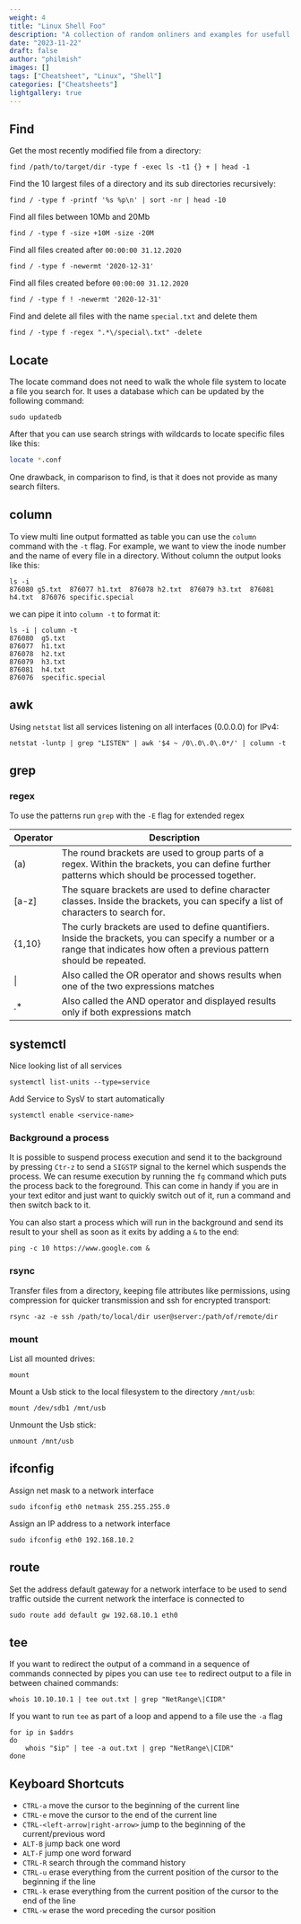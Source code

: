 ```yaml
---
weight: 4
title: "Linux Shell Foo"
description: "A collection of random onliners and examples for usefull linux shell commands and functionality"
date: "2023-11-22"
draft: false
author: "philmish"
images: []
tags: ["Cheatsheet", "Linux", "Shell"]
categories: ["Cheatsheets"]
lightgallery: true
---
```

## Find

Get the most recently modified file from a directory:
```shell
find /path/to/target/dir -type f -exec ls -t1 {} + | head -1
```

Find the 10 largest files of a directory and its sub directories recursively:
```shell
find / -type f -printf '%s %p\n' | sort -nr | head -10
```

Find all files between 10Mb and 20Mb
```shell
find / -type f -size +10M -size -20M
```

Find all files created after  `00:00:00 31.12.2020`
```shell
find / -type f -newermt '2020-12-31'
```

Find all files created before `00:00:00 31.12.2020`
```shell
find / -type f ! -newermt '2020-12-31'
```

Find and delete all files with the name `special.txt` and delete them
```shell
find / -type f -regex ".*\/special\.txt" -delete
```

## Locate

The locate command does not need to walk the whole file system to locate a file you search for. It uses a database which can be updated by the following command:
```shell
sudo updatedb
```

After that you can use search strings with wildcards to locate specific files like this:
```bash
locate *.conf
```

One drawback, in comparison to find, is that it does not provide as many search filters.

## column

To view multi line output formatted as table you can use the `column` command with the `-t` flag.
For example, we want to view the inode number and the name of every file in a directory. Without column the output looks like this:
```shell
ls -i
876080 g5.txt  876077 h1.txt  876078 h2.txt  876079 h3.txt  876081 h4.txt  876076 specific.special
```

we can pipe it into `column -t` to format it:
```shell
ls -i | column -t
876080  g5.txt
876077  h1.txt
876078  h2.txt
876079  h3.txt
876081  h4.txt
876076  specific.special
```

## awk

Using `netstat` list all services listening on all interfaces (0.0.0.0) for IPv4:
```shell
netstat -luntp | grep "LISTEN" | awk '$4 ~ /0\.0\.0\.0*/' | column -t
```


## grep

### regex

To use the patterns run `grep` with the `-E` flag for extended regex

|Operator|Description|
|----------|------------|
| (a)      |The round brackets are used to group parts of a regex. Within the brackets, you can define further patterns which should be processed together.|
| [a-z]   | The square brackets are used to define character classes. Inside the brackets, you can specify a list of characters to search for. |
| {1,10} | The curly brackets are used to define quantifiers. Inside the brackets, you can specify a number or a range that indicates how often a previous pattern should be repeated. |
| \| | Also called the OR operator and shows results when one of the two expressions matches |
| .* | Also called the AND operator and displayed results only if both expressions match |


## systemctl

Nice looking list of all services
```shell
systemctl list-units --type=service
```

Add Service to SysV to start automatically
```shell
systemctl enable <service-name>
```


### Background a process

It is possible to suspend process execution and send it to the background by pressing `Ctr-z` to send a `SIGSTP` signal to the kernel which suspends the process.
We can resume execution by running the `fg` command which puts the process back to the foreground.
This can come in handy if you are in your text editor and just want to quickly switch out of it, run a command and then switch back to it.

You can also start a process which will run in the background and send its result to your shell as soon as it exits by adding a `&` to the end:

```shell
ping -c 10 https://www.google.com &
```


### rsync

Transfer files from a directory, keeping file attributes like permissions, using compression for quicker transmission and ssh for encrypted transport:

```shell
rsync -az -e ssh /path/to/local/dir user@server:/path/of/remote/dir
```


### mount

List all mounted drives:
```shell
mount
```

Mount a Usb stick to the local filesystem to the directory `/mnt/usb`:
```shell
mount /dev/sdb1 /mnt/usb
```

Unmount the Usb stick:
```shell
unmount /mnt/usb
```


## ifconfig

Assign net mask to a network interface

```shell
sudo ifconfig eth0 netmask 255.255.255.0
```

Assign an IP address to a network interface

```shell
sudo ifconfig eth0 192.168.10.2
```

## route

Set the address default gateway for a network interface to be used to send traffic outside the current network the interface is connected to

```shell
sudo route add default gw 192.68.10.1 eth0
```

## tee

If you want to redirect the output of a command in a sequence of commands connected by pipes you can use `tee` to redirect output to a file in between chained commands:

```shell
whois 10.10.10.1 | tee out.txt | grep "NetRange\|CIDR"
```

If you want to run `tee` as part of a loop and append to a file use the `-a` flag

```shell
for ip in $addrs
do
	whois "$ip" | tee -a out.txt | grep "NetRange\|CIDR"
done
```

## Keyboard Shortcuts

- `CTRL-a` move the cursor to the beginning of the current line
- `CTRL-e` move the cursor to the end of the current line
- `CTRL-<left-arrow|right-arrow>` jump to the beginning of the current/previous word
- `ALT-B` jump back one word
- `ALT-F` jump one word forward
- `CTRL-R` search through the command history
- `CTRL-u` erase everything from the current position of the cursor to the beginning if the line
- `CTRL-k` erase everything from the current position of the cursor to the end of the line
- `CTRL-w` erase the word preceding the cursor position
